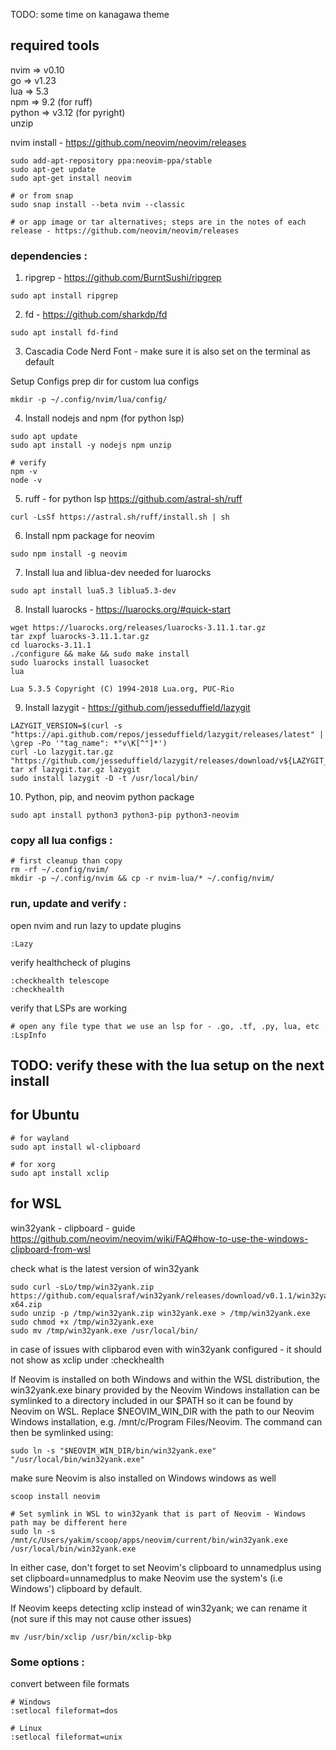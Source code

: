 TODO: some time on kanagawa theme

## required tools
nvim => v0.10  
go => v1.23  
lua => 5.3  
npm => 9.2 (for ruff)  
python => v3.12 (for pyright)  
unzip  

nvim install - https://github.com/neovim/neovim/releases
```
sudo add-apt-repository ppa:neovim-ppa/stable
sudo apt-get update
sudo apt-get install neovim

# or from snap
sudo snap install --beta nvim --classic

# or app image or tar alternatives; steps are in the notes of each release - https://github.com/neovim/neovim/releases
```

### dependencies : 

1. ripgrep - https://github.com/BurntSushi/ripgrep
```
sudo apt install ripgrep
```
2. fd - https://github.com/sharkdp/fd
```
sudo apt install fd-find
```

3. Cascadia Code Nerd Font - make sure it is also set on the terminal as default

Setup Configs
prep dir for custom lua configs
```
mkdir -p ~/.config/nvim/lua/config/
```

4. Install nodejs and npm (for python lsp)
```
sudo apt update
sudo apt install -y nodejs npm unzip

# verify
npm -v
node -v
```

5. ruff - for python lsp https://github.com/astral-sh/ruff
```
curl -LsSf https://astral.sh/ruff/install.sh | sh
```

6. Install npm package for neovim
```
sudo npm install -g neovim
```

7. Install lua and liblua-dev needed for luarocks
```
sudo apt install lua5.3 liblua5.3-dev
```

8. Install luarocks - https://luarocks.org/#quick-start
```
wget https://luarocks.org/releases/luarocks-3.11.1.tar.gz
tar zxpf luarocks-3.11.1.tar.gz
cd luarocks-3.11.1
./configure && make && sudo make install
sudo luarocks install luasocket
lua

Lua 5.3.5 Copyright (C) 1994-2018 Lua.org, PUC-Rio
```

9. Install lazygit - https://github.com/jesseduffield/lazygit
```
LAZYGIT_VERSION=$(curl -s "https://api.github.com/repos/jesseduffield/lazygit/releases/latest" | \grep -Po '"tag_name": *"v\K[^"]*')
curl -Lo lazygit.tar.gz "https://github.com/jesseduffield/lazygit/releases/download/v${LAZYGIT_VERSION}/lazygit_${LAZYGIT_VERSION}_Linux_x86_64.tar.gz"
tar xf lazygit.tar.gz lazygit
sudo install lazygit -D -t /usr/local/bin/
```
10. Python, pip, and neovim python package
```
sudo apt install python3 python3-pip python3-neovim
```

### copy all lua configs : 
```
# first cleanup than copy
rm -rf ~/.config/nvim/
mkdir -p ~/.config/nvim && cp -r nvim-lua/* ~/.config/nvim/
```

### run, update and verify : 

open nvim and run lazy to update plugins
```
:Lazy 
```

verify healthcheck of plugins
```
:checkhealth telescope
:checkhealth
```

verify that LSPs are working
```
# open any file type that we use an lsp for - .go, .tf, .py, lua, etc
:LspInfo
```

## TODO: verify these with the lua setup on the next install
## for Ubuntu
```
# for wayland
sudo apt install wl-clipboard

# for xorg
sudo apt install xclip
```
##  for WSL
win32yank - clipboard - guide https://github.com/neovim/neovim/wiki/FAQ#how-to-use-the-windows-clipboard-from-wsl

check what is the latest version of win32yank
```
sudo curl -sLo/tmp/win32yank.zip https://github.com/equalsraf/win32yank/releases/download/v0.1.1/win32yank-x64.zip
sudo unzip -p /tmp/win32yank.zip win32yank.exe > /tmp/win32yank.exe
sudo chmod +x /tmp/win32yank.exe
sudo mv /tmp/win32yank.exe /usr/local/bin/
```
in case of issues with clipbarod even with win32yank configured  - it should not show as xclip under :checkhealth

If Neovim is installed on both Windows and within the WSL distribution, the win32yank.exe binary provided by the Neovim Windows installation can be symlinked to a directory included in our $PATH so it can be found by Neovim on WSL. Replace $NEOVIM_WIN_DIR with the path to our Neovim Windows installation, e.g. /mnt/c/Program Files/Neovim. The command can then be symlinked using:
```
sudo ln -s "$NEOVIM_WIN_DIR/bin/win32yank.exe" "/usr/local/bin/win32yank.exe"
```
make sure Neovim is also installed on Windows windows as well
```
scoop install neovim

# Set symlink in WSL to win32yank that is part of Neovim - Windows path may be different here
sudo ln -s /mnt/c/Users/yakim/scoop/apps/neovim/current/bin/win32yank.exe /usr/local/bin/win32yank.exe
```

In either case, don't forget to set Neovim's clipboard to unnamedplus using set clipboard=unnamedplus to make Neovim use the system's (i.e Windows') clipboard by default.

If Neovim keeps detecting xclip instead of win32yank; we can rename it (not sure if this may not cause other issues)
```
mv /usr/bin/xclip /usr/bin/xclip-bkp
```




### Some options : 
convert between file formats
```
# Windows
:setlocal fileformat=dos
```
```
# Linux
:setlocal fileformat=unix
```

